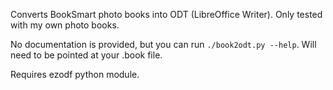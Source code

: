 Converts BookSmart photo books into ODT (LibreOffice Writer).  Only tested with my own photo books.

No documentation is provided, but you can run `./book2odt.py --help`.  Will need to be pointed at your .book file.

Requires ezodf python module.
